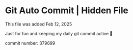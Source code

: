 # Git Auto Commit | Hidden File

This file was added Feb 12, 2025

Just for fun and keeping my daily git commit active 🤪

commit number: 379699
